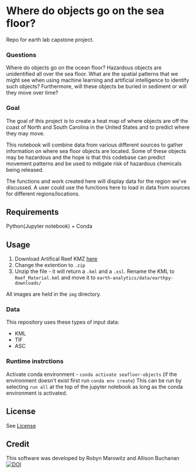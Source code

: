 # Where do objects go on the sea floor?
Repo for earth lab capstone project. 
### Questions
Where do objects go on the ocean floor? 
Hazardous objects are unidentified all over the sea floor. What are the spatial patterns that we might see when using machine learning and artificial intelligence to identify such objects? Furthermore, will these objects be buried in sediment or will they move over time? 

### Goal
The goal of this project is to create a heat map of where objects are off the coast of North and South Carolina in the United States and to predict where they may move. 

This notebook will combine data from various different sources to gather information on where sea floor objects are located. Some of these objects may be hazardous and the hope is that this codebase can predict movement patterns and be used to mitigate risk of hazardous chemicals being released. 

The functions and work created here will display data for the region we've discussed. A user could use the functions here to load in data from sources for different regions/locations.

## Requirements

Python(Jupyter notebook) + Conda

## Usage

1. Download Artifical Reef KMZ [here](https://deq.nc.gov/marine-fisheries/coastal-fishing-information/artificial-reefs/reef-kmz-file/open)
2. Change the extention to `.zip`
3. Unzip the file - it will return a `.kml` and a `.xsl`. Rename the KML to `Reef_Material.kml` and move it to `earth-analytics/data/earthpy-downloads/`

All images are held in the `img` directory.

### Data
This repository uses these types of input data:
- KML
- TIF
- ASC

### Runtime instrctions  
Activate conda environment - `conda activate seafloor-objects` (if the environment doesn't exist first run `conda env create`)
This can be run by selecting `run all` at the top of the jupyter notebook as long as the conda environment is activated.

## License
See [License](https://github.com/rmarowitz/seafloor-objects/blob/main/LICENSE)

## Credit
This software was developed by Robyn Marowitz and Allison Buchanan
[![DOI](https://zenodo.org/badge/627546755.svg)](https://zenodo.org/badge/latestdoi/627546755)

